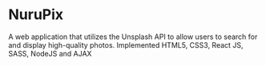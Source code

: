 # NuruPix
A web application that utilizes the Unsplash API to allow users to search for and display high-quality photos. Implemented HTML5, CSS3, React JS, SASS, NodeJS and AJAX 
